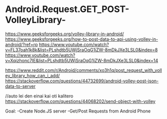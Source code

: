 # Android.Request.GET_POST-VolleyLibrary-

https://www.geeksforgeeks.org/volley-library-in-android/
https://www.geeksforgeeks.org/how-to-post-data-to-api-using-volley-in-android/?ref=rp
https://www.youtube.com/watch?v=FL37oah1k8k&list=PLshdtb5UWjSraOqG1iZW-8mDkJXe3LSL0&index=8
https://www.youtube.com/watch?v=Xqizhonc7IE&list=PLshdtb5UWjSraOqG1iZW-8mDkJXe3LSL0&index=14

https://www.reddit.com/r/Android/comments/xo3h1q/post_request_with_volley_library_how_can_i_add/
https://stackoverflow.com/questions/44732699/android-volley-post-json-data-to-server

//auto lei den einai kai oti kalitero
https://stackoverflow.com/questions/44068202/send-object-with-volley

Goal: 
-Create Node.JS server
-Get/Post Requests from Android Phone
